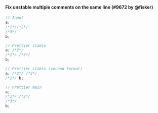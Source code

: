 #### Fix unstable multiple comments on the same line (#9672 by @fisker)

<!-- prettier-ignore -->
```js
// Input
a;
/*1*//*2*/
/*3*/
b;

// Prettier stable
a; /*2*/
/*1*/ /*3*/
b;

// Prettier stable (second format)
a; /*2*/ /*3*/
/*1*/ b;

// Prettier main
a;
/*1*/ /*2*/
/*3*/
b;
```
